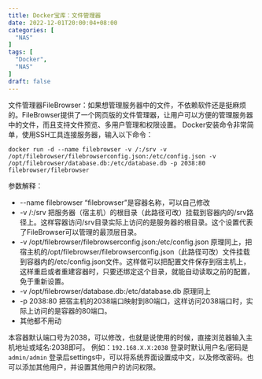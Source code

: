 ```yaml
---
title: Docker宝库：文件管理器
date: 2022-12-01T20:00:04+08:00
categories: [
  "NAS"
]
tags: [
  "Docker",
  "NAS"
]
draft: false
---
```


文件管理器FileBrowser：如果想管理服务器中的文件，不依赖软件还是挺麻烦的。FileBrowser提供了一个网页版的文件管理器，让用户可以方便的管理服务器中的文件，而且支持文件预览、多用户管理和权限设置。
Docker安装命令非常简单，使用SSH工具连接服务器，输入以下命令：
```
docker run -d --name filebrowser -v /:/srv -v /opt/filebrowser/filebrowserconfig.json:/etc/config.json -v /opt/filebrowser/database.db:/etc/database.db -p 2038:80 filebrowser/filebrowser
```
参数解释：
+ --name filebrowser “filebrowser”是容器名称，可以自己修改
+ -v /:/srv  把服务器（宿主机）的根目录（此路径可改）挂载到容器内的/srv路径上。这样容器访问/srv目录实际上访问的是服务器的根目录。这个设置代表了FileBrowser可以管理的最顶层目录。
+ -v /opt/filebrowser/filebrowserconfig.json:/etc/config.json  原理同上，把宿主机的/opt/filebrowser/filebrowserconfig.json（此路径可改）文件挂载到容器内的/etc/config.json文件。这样做可以把配置文件保存到宿主机上，这样重启或者重建容器时，只要还绑定这个目录，就能自动读取之前的配置，免于重新设置。
+ -v /opt/filebrowser/database.db:/etc/database.db  原理同上
+ -p 2038:80  把宿主机的2038端口映射到80端口，这样访问2038端口时，实际上访问的是容器的80端口。
+ 其他都不用动

本容器默认端口号为2038，可以修改，也就是说使用的时候，直接浏览器输入主机地址或域名:2038即可。
例如：`192.168.X.X:2038` 
登录时默认用户名/密码是`admin/admin`
登录后settings中，可以将系统界面设置成中文，以及修改密码。也可以添加其他用户，并设置其他用户的访问权限。